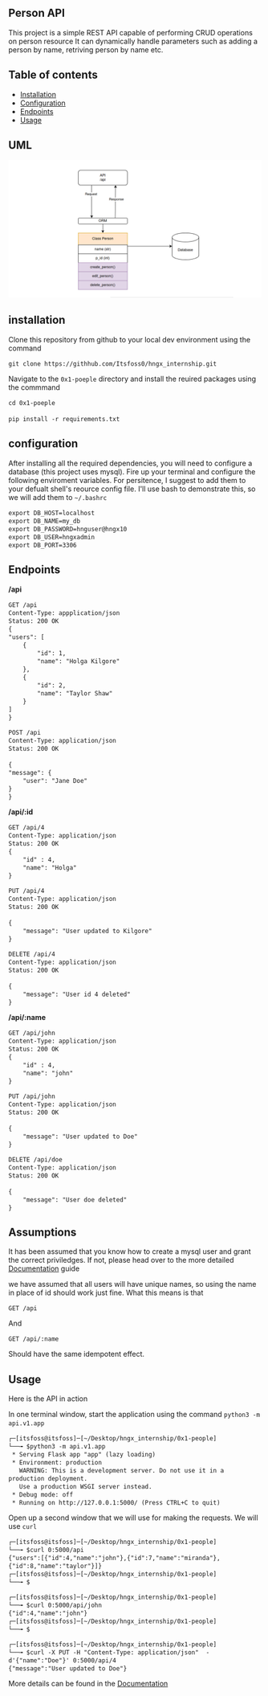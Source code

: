 ## Person API

This project is a simple REST API capable of performing CRUD operations on person resource
It can dynamically handle parameters such as adding a person by name, retriving person by name etc.

## Table of contents
- [Installation](#installation)
- [Configuration](#configuration)
- [Endpoints](#endpoints)
- [Usage](#setup-and-usage)
## UML
![UML Diagram](./assets/uml.png)

## installation
Clone this repository from github to your local dev environment using the command

```
git clone https://githhub.com/Itsfoss0/hngx_internship.git
```
Navigate to the `0x1-poeple` directory and install the reuired packages using the commmand

```
cd 0x1-poeple

pip install -r requirements.txt
```

## configuration
After installing all the required dependencies, you will need to configure a database (this project uses mysql). Fire up your terminal and configure the following enviroment variables. For persitence, I suggest to add them to your defualt shell's reource config file. I'll use bash to demonstrate this, so we will add them to `~/.bashrc`

```shell
export DB_HOST=localhost
export DB_NAME=my_db
export DB_PASSWORD=hnguser@hngx10
export DB_USER=hngxadmin
export DB_PORT=3306
```

## Endpoints
__/api__
```http
GET /api
Content-Type: appplication/json
Status: 200 OK
{
"users": [
    {
        "id": 1,
        "name": "Holga Kilgore"
    },
    {
        "id": 2,
        "name": "Taylor Shaw"
    }
]
}
```

```http
POST /api
Content-Type: application/json
Status: 200 OK

{
"message": {
    "user": "Jane Doe"
}
}
```


__/api/:id__

```http
GET /api/4
Content-Type: application/json
Status: 200 OK
{
    "id" : 4,
    "name": "Holga"
}
```


```
PUT /api/4
Content-Type: application/json
Status: 200 OK

{
    "message": "User updated to Kilgore"
}
```

```
DELETE /api/4
Content-Type: application/json
Status: 200 OK

{
    "message": "User id 4 deleted"
}
```

__/api/:name__

```http
GET /api/john
Content-Type: application/json
Status: 200 OK
{
    "id" : 4,
    "name": "john"
}
```


```
PUT /api/john
Content-Type: application/json
Status: 200 OK

{
    "message": "User updated to Doe"
}
```

```
DELETE /api/doe
Content-Type: application/json
Status: 200 OK

{
    "message": "User doe deleted"
}
```
## Assumptions
It has been assumed that you know how to create a mysql user and grant the correct priviledges. If not, please head over to the more detailed [Documentation](./DOCUMENTATION.md) guide

we have assumed that all users will have unique names, so using the name in place of id should work just fine. What this means is that 

```
GET /api

```

And

```
GET /api/:name
```
Should have the same idempotent effect.

## Usage
Here is the API in action

In one terminal window, start the application using the command `python3 -m api.v1.app`
```shell
┌─[itsfoss@itsfoss]─[~/Desktop/hngx_internship/0x1-people]
└──╼ $python3 -m api.v1.app
 * Serving Flask app "app" (lazy loading)
 * Environment: production
   WARNING: This is a development server. Do not use it in a production deployment.
   Use a production WSGI server instead.
 * Debug mode: off
 * Running on http://127.0.0.1:5000/ (Press CTRL+C to quit)
```

Open up a second window that we will use for making the requests. We will use `curl`

```shell
┌─[itsfoss@itsfoss]─[~/Desktop/hngx_internship/0x1-people]
└──╼ $curl 0:5000/api
{"users":[{"id":4,"name":"john"},{"id":7,"name":"miranda"},{"id":8,"name":"taylor"}]}
┌─[itsfoss@itsfoss]─[~/Desktop/hngx_internship/0x1-people]
└──╼ $
```

```shell
┌─[itsfoss@itsfoss]─[~/Desktop/hngx_internship/0x1-people]
└──╼ $curl 0:5000/api/john
{"id":4,"name":"john"}
┌─[itsfoss@itsfoss]─[~/Desktop/hngx_internship/0x1-people]
└──╼ $

```

```shell
┌─[itsfoss@itsfoss]─[~/Desktop/hngx_internship/0x1-people]
└──╼ $curl -X PUT -H "Content-Type: application/json"  -d'{"name":"Doe"}' 0:5000/api/4
{"message":"User updated to Doe"}
```
More details can be found in the [Documentation](./DOCUMENTATION.md)